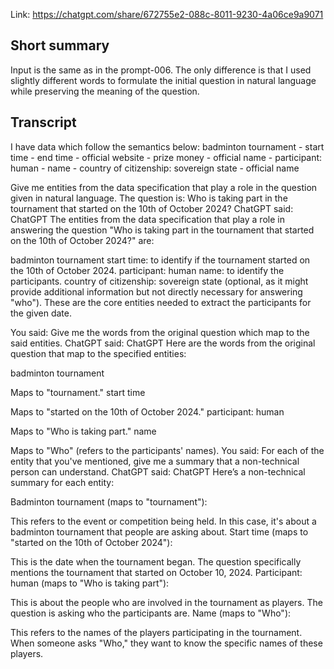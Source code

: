 Link: https://chatgpt.com/share/672755e2-088c-8011-9230-4a06ce9a9071

## Short summary

Input is the same as in the prompt-006. The only difference is that I used slightly different words to formulate the initial question in natural language while preserving the meaning of the question.

## Transcript

I have data which follow the semantics below:
badminton tournament
	- start time
	- end time
	- official website
	- prize money
	- official name
	- participant: human
		- name
		- country of citizenship: sovereign state
			- official name

Give me entities from the data specification that play a role in the question given in natural language. The question is:
Who is taking part in the tournament that started on the 10th of October 2024?
ChatGPT said:
ChatGPT
The entities from the data specification that play a role in answering the question "Who is taking part in the tournament that started on the 10th of October 2024?" are:

badminton tournament
start time: to identify if the tournament started on the 10th of October 2024.
participant: human
name: to identify the participants.
country of citizenship: sovereign state (optional, as it might provide additional information but not directly necessary for answering "who").
These are the core entities needed to extract the participants for the given date.

You said:
Give me the words from the original question which map to the said entities.
ChatGPT said:
ChatGPT
Here are the words from the original question that map to the specified entities:

badminton tournament

Maps to "tournament."
start time

Maps to "started on the 10th of October 2024."
participant: human

Maps to "Who is taking part."
name

Maps to "Who" (refers to the participants' names).
You said:
For each of the entity that you've mentioned, give me a summary that a non-technical person can understand.
ChatGPT said:
ChatGPT
Here’s a non-technical summary for each entity:

Badminton tournament (maps to "tournament"):

This refers to the event or competition being held. In this case, it's about a badminton tournament that people are asking about.
Start time (maps to "started on the 10th of October 2024"):

This is the date when the tournament began. The question specifically mentions the tournament that started on October 10, 2024.
Participant: human (maps to "Who is taking part"):

This is about the people who are involved in the tournament as players. The question is asking who the participants are.
Name (maps to "Who"):

This refers to the names of the players participating in the tournament. When someone asks "Who," they want to know the specific names of these players.